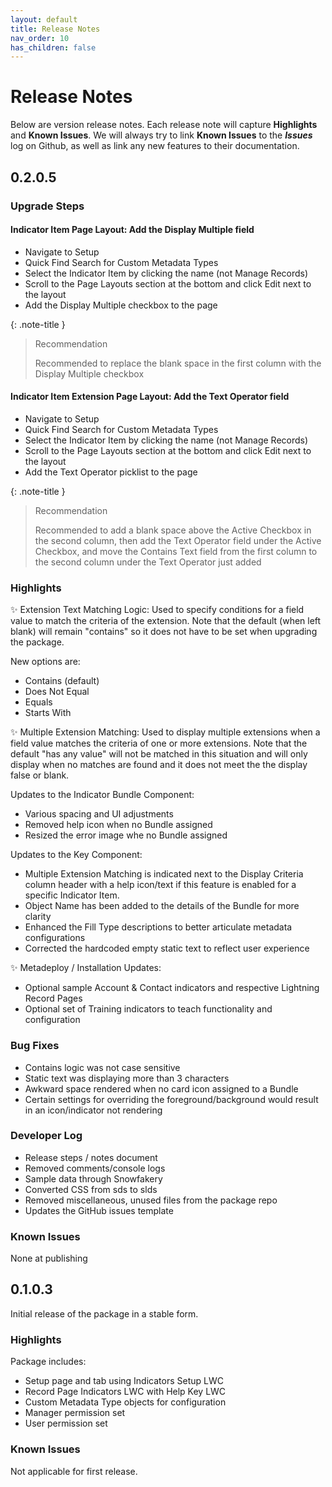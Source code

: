 ```yaml
---
layout: default
title: Release Notes
nav_order: 10
has_children: false
---
```


# Release Notes

Below are version release notes. Each release note will capture **Highlights** and **Known Issues**. We will always try to link **Known Issues** to the **_Issues_** log on Github, as well as link any new features to their documentation.

## 0.2.0.5

### Upgrade Steps

#### Indicator Item Page Layout: Add the Display Multiple field

- Navigate to Setup
- Quick Find Search for Custom Metadata Types
- Select the Indicator Item by clicking the name (not Manage Records)
- Scroll to the Page Layouts section at the bottom and click Edit next to the layout
- Add the Display Multiple checkbox to the page

{: .note-title }
> Recommendation
>
> Recommended to replace the blank space in the first column with the Display Multiple checkbox

#### Indicator Item Extension Page Layout: Add the Text Operator field

- Navigate to Setup
- Quick Find Search for Custom Metadata Types
- Select the Indicator Item by clicking the name (not Manage Records)
- Scroll to the Page Layouts section at the bottom and click Edit next to the layout
- Add the Text Operator picklist to the page

{: .note-title }
> Recommendation
>
> Recommended to add a blank space above the Active Checkbox in the second column, then add the Text Operator field under the Active Checkbox, and move the Contains Text field from the first column to the second column under the Text Operator just added

### Highlights

:sparkles: Extension Text Matching Logic:  Used to specify conditions for a field value to match the criteria of the extension. Note that the default (when left blank) will remain "contains" so it does not have to be set when upgrading the package.  

New options are:
- Contains (default)
- Does Not Equal
- Equals
- Starts With

:sparkles: Multiple Extension Matching:  Used to display multiple extensions when a field value matches the criteria of one or more extensions. Note that the default "has any value" will not be matched in this situation and will only display when no matches are found and it does not meet the the display false or blank.

Updates to the Indicator Bundle Component:
- Various spacing and UI adjustments
- Removed help icon when no Bundle assigned
- Resized the error image whe no Bundle assigned

Updates to the Key Component: 
- Multiple Extension Matching is indicated next to the Display Criteria column header with a help icon/text if this feature is enabled for a specific Indicator Item.
- Object Name has been added to the details of the Bundle for more clarity
- Enhanced the Fill Type descriptions to better articulate metadata configurations
- Corrected the hardcoded empty static text to reflect user experience

:sparkles: Metadeploy / Installation Updates:
- Optional sample Account & Contact indicators and respective Lightning Record Pages
- Optional set of Training indicators to teach functionality and configuration

### Bug Fixes

- Contains logic was not case sensitive
- Static text was displaying more than 3 characters
- Awkward space rendered when no card icon assigned to a Bundle
- Certain settings for overriding the foreground/background would result in an icon/indicator not rendering

### Developer Log

- Release steps / notes document
- Removed comments/console logs
- Sample data through Snowfakery
- Converted CSS from sds to slds
- Removed miscellaneous, unused files from the package repo
- Updates the GitHub issues template

### Known Issues

None at publishing

## 0.1.0.3

Initial release of the package in a stable form.

### Highlights

Package includes:
- Setup page and tab using Indicators Setup LWC
- Record Page Indicators LWC with Help Key LWC
- Custom Metadata Type objects for configuration
- Manager permission set
- User permission set

### Known Issues

Not applicable for first release.
